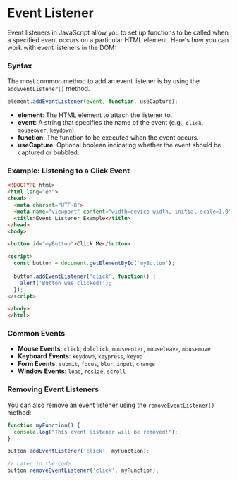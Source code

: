 # Event Listener

Event listeners in JavaScript allow you to set up functions to be called when a specified event occurs on a particular HTML element. Here's how you can work with event listeners in the DOM:

### Syntax
The most common method to add an event listener is by using the `addEventListener()` method.

```javascript
element.addEventListener(event, function, useCapture);
```

- **element**: The HTML element to attach the listener to.
- **event**: A string that specifies the name of the event (e.g., `click`, `mouseover`, `keydown`).
- **function**: The function to be executed when the event occurs.
- **useCapture**: Optional boolean indicating whether the event should be captured or bubbled.

### Example: Listening to a Click Event

```html
<!DOCTYPE html>
<html lang="en">
<head>
  <meta charset="UTF-8">
  <meta name="viewport" content="width=device-width, initial-scale=1.0">
  <title>Event Listener Example</title>
</head>
<body>

<button id="myButton">Click Me</button>

<script>
  const button = document.getElementById('myButton');
  
  button.addEventListener('click', function() {
    alert('Button was clicked!');
  });
</script>

</body>
</html>
```

### Common Events

- **Mouse Events**: `click`, `dblclick`, `mouseenter`, `mouseleave`, `mousemove`
- **Keyboard Events**: `keydown`, `keypress`, `keyup`
- **Form Events**: `submit`, `focus`, `blur`, `input`, `change`
- **Window Events**: `load`, `resize`, `scroll`

### Removing Event Listeners
You can also remove an event listener using the `removeEventListener()` method:

```javascript
function myFunction() {
  console.log("This event listener will be removed!");
}

button.addEventListener('click', myFunction);

// Later in the code
button.removeEventListener('click', myFunction);
```